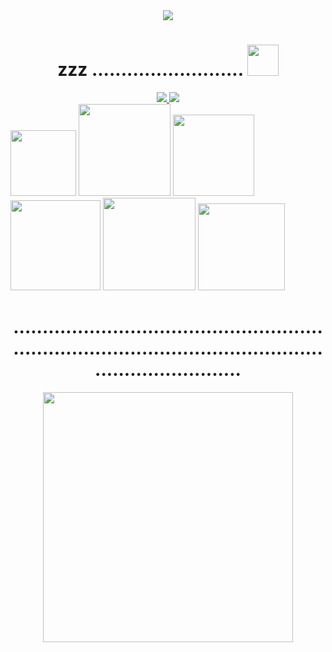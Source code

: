 
<div id="header" align="center">
  <img src="https://i.giphy.com/media/v1.Y2lkPTc5MGI3NjExdmNsZ3BpaXR2a2V5bHlrMHFyNmc0dThjN2EzdnZsYWZlYTIzMmV3NyZlcD12MV9pbnRlcm5hbF9naWZfYnlfaWQmY3Q9Zw/sIIhZliB2McAo/giphy.gif" width=" width="200"/>
</div>

<h1 align="center">
  zzz ..........................
  <img src="https://i.giphy.com/media/v1.Y2lkPTc5MGI3NjExemVzdmE4NmVkM3kwMHV2OG9pdHk1cmd4dmFnMHY1d2FpMG95NnMwaSZlcD12MV9pbnRlcm5hbF9naWZfYnlfaWQmY3Q9Zw/GeimqsH0TLDt4tScGw/giphy.gif" width="50"/>
</h1>

<div id="badges" align="center">
  <a href="https://t.me/kwhek1iikw">
    <img src="https://img.shields.io/badge/телеграм-blue?style=for-the-badge&logo=Telegram&logoColor=white"/>
 <a href="https://vk.com/l3stra">
    <img src="https://img.shields.io/badge/вк-blue?style=for-the-badge&logo=VK&logoColor=white"/>
  </a>


<div id="header" align="left">
<img src="https://media1.tenor.com/m/0rta605DMLEAAAAC/john-egbert-john.gif" width="105"/>
 <img src="https://i.pinimg.com/564x/f1/3b/59/f13b59fdcddf0615a152ef6e107ef7ba.jpg" width="147"/>
 <img src="https://media1.tenor.com/m/z24hP_LfAokAAAAd/zeno-remake-tsugino-haru.gif" width="130"/>
 <img src="https://media1.tenor.com/m/8NwO-Hg5xpUAAAAC/basil-omori.gif" width="144"/>
 <img src="https://media.tenor.com/n3jBulQCf4IAAAAi/yttd-joe-tazuna-yttd-balling.gif" width="148"/>
<img src="https://media1.tenor.com/m/ji25dvmZit4AAAAC/yuri.gif" width="139"/>
</div>

<h1 align="center">
...................................................................................................................................
</h1>

<div id="header" align="center">
 <img src="https://media1.tenor.com/m/T8gBMoHuv74AAAAd/mineshield-qwieftetert.gif" width="400"/>
</div>

